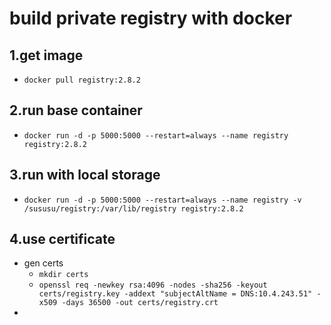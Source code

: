 # build private registry with docker

## 1.get image
- `docker pull registry:2.8.2`
## 2.run base container
- `docker run -d -p 5000:5000 --restart=always --name registry registry:2.8.2`
## 3.run with local storage
- `docker run -d -p 5000:5000 --restart=always --name registry -v /sususu/registry:/var/lib/registry registry:2.8.2`
## 4.use certificate
- gen certs
  - `mkdir certs`
  - `openssl req -newkey rsa:4096 -nodes -sha256 -keyout certs/registry.key -addext "subjectAltName = DNS:10.4.243.51" -x509 -days 36500 -out certs/registry.crt`
- 
